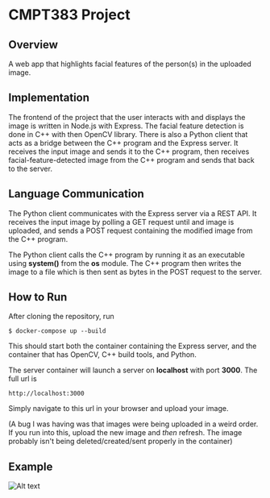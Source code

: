 # CMPT383 Project

## Overview

A web app that highlights facial features of the person(s) in the uploaded image. 

## Implementation

The frontend of the project that the user interacts with and displays the image is written in Node.js with Express. The facial feature detection is done in C++ with then OpenCV library. There is also a Python client that acts as a bridge between the C++ program and the Express server. It receives the input image and sends it to the C++ program, then receives facial-feature-detected image from the C++ program and sends that back to the server.

## Language Communication

The Python client communicates with the Express server via a REST API. It receives the input image by polling a GET request until and image is uploaded, and sends a POST request containing the modified image from the C++ program.

The Python client calls the C++ program by running it as an executable using **system()** from the **os** module. The C++ program then writes the image to a file which is then sent as bytes in the POST request to the server.

## How to Run
After cloning the repository, run
```
$ docker-compose up --build
```
This should start both the container containing the Express server, and the container that has OpenCV, C++ build tools, and Python. 

The server container will launch a server on **localhost** with port **3000**. The full url is
```
http://localhost:3000
```
Simply navigate to this url in your browser and upload your image.

(A bug I was having was that images were being uploaded in a weird order. If you run into this, upload the new image and *then* refresh. The image probably isn't being deleted/created/sent properly in the container)

## Example

![Alt text](example.jpg?raw=true "Example")